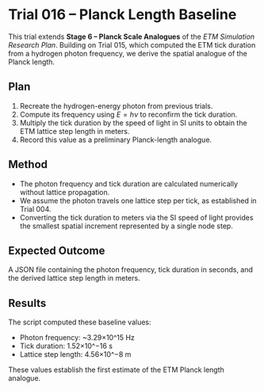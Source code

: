 # Trial 016 – Planck Length Baseline

This trial extends **Stage 6 – Planck Scale Analogues** of the *ETM Simulation Research Plan*. Building on Trial 015, which computed the ETM tick duration from a hydrogen photon frequency, we derive the spatial analogue of the Planck length.

## Plan
1. Recreate the hydrogen-energy photon from previous trials.
2. Compute its frequency using $E=h\nu$ to reconfirm the tick duration.
3. Multiply the tick duration by the speed of light in SI units to obtain the ETM lattice step length in meters.
4. Record this value as a preliminary Planck-length analogue.

## Method
- The photon frequency and tick duration are calculated numerically without lattice propagation.
- We assume the photon travels one lattice step per tick, as established in Trial 004.
- Converting the tick duration to meters via the SI speed of light provides the smallest spatial increment represented by a single node step.

## Expected Outcome
A JSON file containing the photon frequency, tick duration in seconds, and the derived lattice step length in meters.

## Results

The script computed these baseline values:
- Photon frequency: ~3.29×10^15 Hz
- Tick duration: 1.52×10^−16 s
- Lattice step length: 4.56×10^−8 m

These values establish the first estimate of the ETM Planck length analogue.
